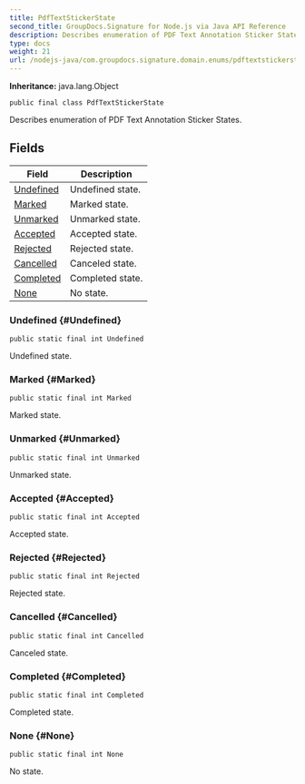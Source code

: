 ```yaml
---
title: PdfTextStickerState
second_title: GroupDocs.Signature for Node.js via Java API Reference
description: Describes enumeration of PDF Text Annotation Sticker States.
type: docs
weight: 21
url: /nodejs-java/com.groupdocs.signature.domain.enums/pdftextstickerstate/
---
```

**Inheritance:**
java.lang.Object
```
public final class PdfTextStickerState
```

Describes enumeration of PDF Text Annotation Sticker States.
## Fields

| Field | Description |
| --- | --- |
| [Undefined](#Undefined) | Undefined state. |
| [Marked](#Marked) | Marked state. |
| [Unmarked](#Unmarked) | Unmarked state. |
| [Accepted](#Accepted) | Accepted state. |
| [Rejected](#Rejected) | Rejected state. |
| [Cancelled](#Cancelled) | Canceled state. |
| [Completed](#Completed) | Completed state. |
| [None](#None) | No state. |
### Undefined {#Undefined}
```
public static final int Undefined
```


Undefined state.

### Marked {#Marked}
```
public static final int Marked
```


Marked state.

### Unmarked {#Unmarked}
```
public static final int Unmarked
```


Unmarked state.

### Accepted {#Accepted}
```
public static final int Accepted
```


Accepted state.

### Rejected {#Rejected}
```
public static final int Rejected
```


Rejected state.

### Cancelled {#Cancelled}
```
public static final int Cancelled
```


Canceled state.

### Completed {#Completed}
```
public static final int Completed
```


Completed state.

### None {#None}
```
public static final int None
```


No state.

